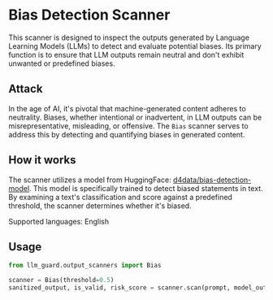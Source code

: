 # Bias Detection Scanner

This scanner is designed to inspect the outputs generated by Language Learning Models (LLMs) to detect and evaluate potential biases. Its primary function is to ensure that LLM outputs remain neutral and don't exhibit unwanted or predefined biases.

## Attack

In the age of AI, it's pivotal that machine-generated content adheres to neutrality. Biases, whether intentional or inadvertent, in LLM outputs can be misrepresentative, misleading, or offensive. The `Bias` scanner serves to address this by detecting and quantifying biases in generated content.

## How it works

The scanner utilizes a model from HuggingFace: [d4data/bias-detection-model](https://huggingface.co/d4data/bias-detection-model). This model is specifically trained to detect biased statements in text. By examining a text's classification and score against a predefined threshold, the scanner determines whether it's biased.

Supported languages: English

## Usage

```python
from llm_guard.output_scanners import Bias

scanner = Bias(threshold=0.5)
sanitized_output, is_valid, risk_score = scanner.scan(prompt, model_output)
```
